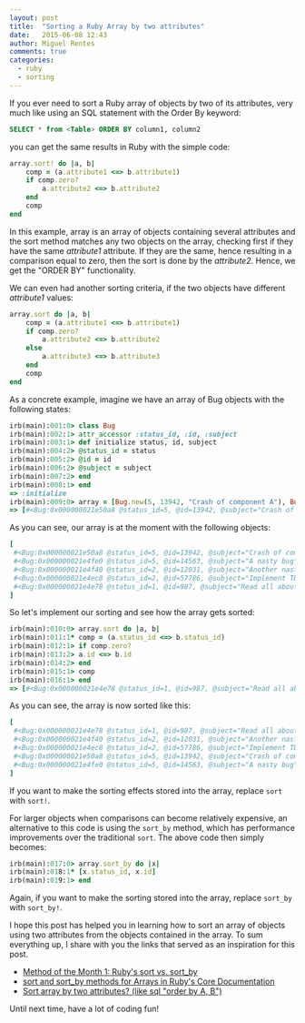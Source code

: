 ```yaml
---
layout: post
title:  "Sorting a Ruby Array by two attributes"
date:   2015-06-08 12:43
author: Miguel Rentes
comments: true
categories:
  - ruby
  - sorting
---
```


If you ever need to sort a Ruby array of objects by two of its attributes, very much like using an SQL statement with the Order By keyword: 

```sql
SELECT * from <Table> ORDER BY column1, column2
```

you can get the same results in Ruby with the simple code:

```ruby
array.sort! do |a, b|
    comp = (a.attribute1 <=> b.attribute1)
    if comp.zero?
        a.attribute2 <=> b.attribute2
	end
	comp	
end
```

In this example, array is an array of objects containing several attributes and the sort method matches any two objects on the array, checking first if they have the same *attribute1* attribute. If they are the same, hence resulting in a comparison equal to zero, then the sort is done by the *attribute2*. Hence, we get the "ORDER BY" functionality.

We can even had another sorting criteria, if the two objects have different *attribute1* values:

```ruby
array.sort do |a, b|
    comp = (a.attribute1 <=> b.attribute1)
    if comp.zero?
        a.attribute2 <=> b.attribute2
	else
	    a.attribute3 <=> b.attribute3
    end
	comp
end
```

As a concrete example, imagine we have an array of Bug objects with the following states:

```ruby
irb(main):001:0> class Bug
irb(main):002:1> attr_accessor :status_id, :id, :subject
irb(main):003:1> def initialize status, id, subject
irb(main):004:2> @status_id = status
irb(main):005:2> @id = id
irb(main):006:2> @subject = subject
irb(main):007:2> end
irb(main):008:1> end
=> :initialize
irb(main):009:0> array = [Bug.new(5, 13942, "Crash of component A"), Bug.new(5, 14563, "A nasty bug"), Bug.new(2, 12031, "Another nasty bug found"), Bug.new(2, 57786, "Implement TDD on the code"), Bug.new(1, 987, "Read all about Ruby code")]
=> [#<Bug:0x000000021e50a8 @status_id=5, @id=13942, @subject="Crash of component A">, #<Bug:0x000000021e4fe0 @status_id=5, @id=14563, @subject="A nasty bug">, #<Bug:0x000000021e4f40 @status_id=2, @id=12031, @subject="Another nasty bug found">, #<Bug:0x000000021e4ec8 @status_id=2, @id=57786, @subject="Implement TDD on the code">, #<Bug:0x000000021e4e78 @status_id=1, @id=987, @subject="Read all about Ruby code">]
```

As you can see, our array is at the moment with the following objects:

```ruby
[
 #<Bug:0x000000021e50a8 @status_id=5, @id=13942, @subject="Crash of component A">,
 #<Bug:0x000000021e4fe0 @status_id=5, @id=14563, @subject="A nasty bug">,
 #<Bug:0x000000021e4f40 @status_id=2, @id=12031, @subject="Another nasty bug found">,
 #<Bug:0x000000021e4ec8 @status_id=2, @id=57786, @subject="Implement TDD on the code">,
 #<Bug:0x000000021e4e78 @status_id=1, @id=987, @subject="Read all about Ruby code">
]
```

So let's implement our sorting and see how the array gets sorted:

```ruby
irb(main):010:0> array.sort do |a, b|
irb(main):011:1* comp = (a.status_id <=> b.status_id)
irb(main):012:1> if comp.zero?
irb(main):013:2> a.id <=> b.id
irb(main):014:2> end
irb(main):015:1> comp
irb(main):016:1> end
=> [#<Bug:0x000000021e4e78 @status_id=1, @id=987, @subject="Read all about Ruby code">, #<Bug:0x000000021e4f40 @status_id=2, @id=12031, @subject="Another nasty bug found">, #<Bug:0x000000021e4ec8 @status_id=2, @id=57786, @subject="Implement TDD on the code">, #<Bug:0x000000021e50a8 @status_id=5, @id=13942, @subject="Crash of component A">, #<Bug:0x000000021e4fe0 @status_id=5, @id=14563, @subject="A nasty bug">]
```

As you can see, the array is now sorted like this:

```ruby
[
 #<Bug:0x000000021e4e78 @status_id=1, @id=987, @subject="Read all about Ruby code">,
 #<Bug:0x000000021e4f40 @status_id=2, @id=12031, @subject="Another nasty bug found">,
 #<Bug:0x000000021e4ec8 @status_id=2, @id=57786, @subject="Implement TDD on the code">,
 #<Bug:0x000000021e50a8 @status_id=5, @id=13942, @subject="Crash of component A">,
 #<Bug:0x000000021e4fe0 @status_id=5, @id=14563, @subject="A nasty bug">
]
```

If you want to make the sorting effects stored into the array, replace ```sort``` with ```sort!```.

For larger objects when comparisons can become relatively expensive, an alternative to this code is using the ```sort_by``` method, which has performance improvements over the traditional ```sort```. The above code then simply becomes:

```ruby
irb(main):017:0> array.sort_by do |x|
irb(main):018:1* [x.status_id, x.id]
irb(main):019:1> end
```

Again, if you want to make the sorting stored into the array, replace ```sort_by``` with ```sort_by!```.

I hope this post has helped you in learning how to sort an array of objects using two attributes from the objects contained in the array. To sum everything up, I share with you the links that served as an inspiration for this post.

* [Method of the Month 1: Ruby's sort vs. sort_by](http://brandon.dimcheff.com/2009/11/18/rubys-sort-vs-sort-by.html)
* [sort and sort_by methods for Arrays in Ruby's Core Documentation](http://ruby-doc.org/core-2.2.0/Array.html#method-i-sort)
* [Sort array by two attributes? (like sql "order by A, B")](https://www.ruby-forum.com/topic/162413)


Until next time, have a lot of coding fun!

